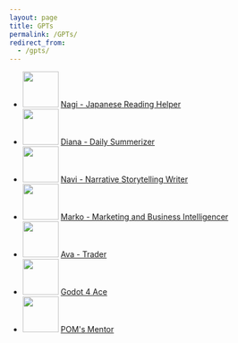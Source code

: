 ```yaml
---
layout: page
title: GPTs
permalink: /GPTs/
redirect_from:
  - /gpts/
---
```



* <img src="/Images/GPTs/JP Helper.png" Height="64" /> [Nagi - Japanese Reading Helper
](https://chat.openai.com/g/g-RZzIxtfmV)
* <img src="/Images/GPTs/Diary.png" Height="64" /> [Diana - Daily Summerizer](https://chat.openai.com/g/g-Ab8MDH7ew) 
* <img src="/Images/GPTs/Writer.png" Height="64" /> [Navi - Narrative Storytelling Writer](https://chat.openai.com/g/g-NsZTxNrJJ)
* <img src="/Images/GPTs/Growth Hacker.png" Height="64" /> [Marko - Marketing and Business Intelligencer](https://chat.openai.com/g/g-SwuB8aCaS)
* <img src="/Images/GPTs/Algo Trader.png" Height="64" /> [Ava - Trader](https://chat.openai.com/g/g-aHxZWz0XT)
* <img src="/Images/GPTs/Godot 4 Ace.png" Height="64" /> [Godot 4 Ace](https://chat.openai.com/g/g-nnCZZnRxi)
* <img src="/Images/GPTs/POM Mentor.png" Height="64" /> [POM's Mentor](https://chat.openai.com/g/g-xd7PcVLWZ)

